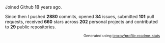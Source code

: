 Joined Github **10** years ago.

Since then I pushed **2880** commits, opened **34** issues, submitted **101** pull requests, received **660** stars across **202** personal projects and contributed to **29** public repositories.

<p align="right"><sub>Generated using <a href="https://github.com/marketplace/actions/profile-readme-stats">teoxoy/profile-readme-stats</a></sub></p>
